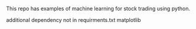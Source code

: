 This repo has examples of machine learning for stock trading using python.


additional dependency not in requirments.txt
matplotlib